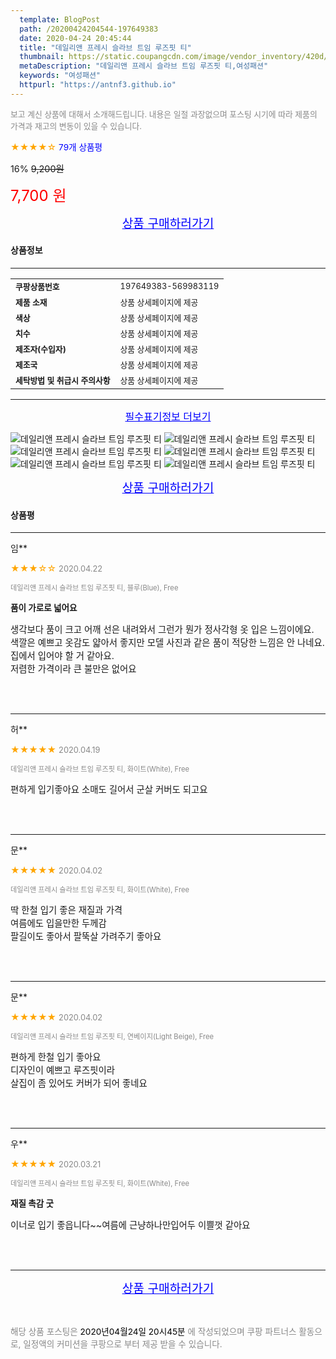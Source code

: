 ```yaml
---
  template: BlogPost
  path: /20200424204544-197649383
  date: 2020-04-24 20:45:44
  title: "데일리앤 프레시 슬라브 트임 루즈핏 티"
  thumbnail: https://static.coupangcdn.com/image/vendor_inventory/420d/4fd5e996b54e496a4497f028f04cf6ae98c31f3353cbefa6f647cf4ebcfe.jpg
  metaDescription: "데일리앤 프레시 슬라브 트임 루즈핏 티,여성패션"
  keywords: "여성패션"
  httpurl: "https://antnf3.github.io"
---
```

  
<span style="color: #888;font-size:0.8rem">보고 계신 상품에 대해서 소개해드립니다.
내용은 일절 과장없으며 포스팅 시기에 따라 제품의 가격과 재고의 변동이 있을 수 있습니다.</span>
  
<span style="color: orange;">★★★★☆</span> <span style="color: blue;font-size: 0.85rem;">79개 상품평</span>

<span style="font-size: 0.9rem">16%</span> <span style="font-size: 0.9rem">~~9,200원~~</span>

<span style="color: red;font-size: 1.5rem;">7,700 원</span>



<p align="center"><a href="http://me2.do/5vBZK0LL" style="font-size: 1.2rem; color: blue;">상품 구매하러가기</a></p>

#### 상품정보

---

|                  |                       |
| ---------------- | --------------------- |
| **<span style="font-size:0.8rem;">쿠팡상품번호</span>** | <span style="font-size:0.8rem;">197649383-569983119</span> |
| **<span style="font-size:0.8rem;">제품 소재</span>**    | <span style="font-size:0.8rem;">상품 상세페이지에 제공</span>        |
| **<span style="font-size:0.8rem;">색상</span>**    | <span style="font-size:0.8rem;">상품 상세페이지에 제공</span>        |
| **<span style="font-size:0.8rem;">치수</span>**    | <span style="font-size:0.8rem;">상품 상세페이지에 제공</span>        |
| **<span style="font-size:0.8rem;">제조자(수입자)</span>**    | <span style="font-size:0.8rem;">상품 상세페이지에 제공</span>        |
| **<span style="font-size:0.8rem;">제조국</span>**    | <span style="font-size:0.8rem;">상품 상세페이지에 제공</span>        |
| **<span style="font-size:0.8rem;">세탁방법 및 취급시 주의사항</span>**    | <span style="font-size:0.8rem;">상품 상세페이지에 제공</span>        |




---

<p align="center"><a href="http://me2.do/5vBZK0LL" style="font-size: 1rem; color: blue;">필수표기정보 더보기</a></p>

![데일리앤 프레시 슬라브 트임 루즈핏 티](http://image1.coupangcdn.com/image/vendor_inventory/2956/c52a3b35c9142a187b07ec0816c32234663830c4bf4d352f62eb4013151c.jpg)
![데일리앤 프레시 슬라브 트임 루즈핏 티](http://image1.coupangcdn.com/image/vendor_inventory/a8da/f877ae4ddc5461e1122588b6342cc407671d617522b4edd10bbda9deae4f.jpg)
![데일리앤 프레시 슬라브 트임 루즈핏 티](http://image1.coupangcdn.com/image/vendor_inventory/e7ec/2f6e41adb5ff695573946c121961b4cb76446137a23ea5bcd1ece9bd45f1.jpg)
![데일리앤 프레시 슬라브 트임 루즈핏 티](http://image1.coupangcdn.com/image/vendor_inventory/f376/1cfad4fe626705905954580b4864e02b102af080d48e64697d5704ca0870.jpg)
![데일리앤 프레시 슬라브 트임 루즈핏 티](http://image1.coupangcdn.com/image/vendor_inventory/f1dd/ceba8a3c89f308c27deee463ad7971e21e64955eced4f2055615f0e3b79e.jpg)
![데일리앤 프레시 슬라브 트임 루즈핏 티](http://image1.coupangcdn.com/image/vendor_inventory/10e8/d59b0580fafc465fc24d6c38f7c62da4ae3e90bd43c83136e0e4c6231e99.jpg)

<p align="center"><a href="http://me2.do/5vBZK0LL" style="font-size: 1.2rem; color: blue;">상품 구매하러가기</a></p>

#### 상품평
  
---
  
임**
    
<span style="color: orange;">★★★☆☆</span> <span style="font-size:0.8rem;color: #888;">2020.04.22</span>
    
<span style="color: #888;font-size:0.7rem">데일리앤 프레시 슬라브 트임 루즈핏 티, 블루(Blue), Free</span>
    
<span style="font-size:0.85rem">**품이 가로로 넓어요**</span>
    
<span style="font-size: 0.9rem;">생각보다 품이 크고 어깨 선은 내려와서 그런가 뭔가 정사각형 옷 입은 느낌이에요.<br/>색깔은 예쁘고 옷감도 얇아서 좋지만 모델 사진과 같은 품이 적당한 느낌은 안 나네요.<br/>집에서 입어야 할 거 같아요.<br/>저렴한 가격이라 큰 불만은 없어요</span>
    
<br>
<br>

---
  
허**
    
<span style="color: orange;">★★★★★</span> <span style="font-size:0.8rem;color: #888;">2020.04.19</span>
    
<span style="color: #888;font-size:0.7rem">데일리앤 프레시 슬라브 트임 루즈핏 티, 화이트(White), Free</span>
    

    
<span style="font-size: 0.9rem;">편하게 입기좋아요 소매도 길어서 군살 커버도 되고요</span>
    
<br>
<br>

---
  
문**
    
<span style="color: orange;">★★★★★</span> <span style="font-size:0.8rem;color: #888;">2020.04.02</span>
    
<span style="color: #888;font-size:0.7rem">데일리앤 프레시 슬라브 트임 루즈핏 티, 화이트(White), Free</span>
    

    
<span style="font-size: 0.9rem;">딱 한철 입기 좋은 재질과 가격<br/>여름에도 입을만한 두께감<br/>팔길이도 좋아서 팔뚝살 가려주기 좋아요</span>
    
<br>
<br>

---
  
문**
    
<span style="color: orange;">★★★★★</span> <span style="font-size:0.8rem;color: #888;">2020.04.02</span>
    
<span style="color: #888;font-size:0.7rem">데일리앤 프레시 슬라브 트임 루즈핏 티, 연베이지(Light Beige), Free</span>
    

    
<span style="font-size: 0.9rem;">편하게 한철 입기 좋아요<br/>디자인이 예쁘고 루즈핏이라 <br/>살집이 좀 있어도 커버가 되어 좋네요</span>
    
<br>
<br>

---
  
우**
    
<span style="color: orange;">★★★★★</span> <span style="font-size:0.8rem;color: #888;">2020.03.21</span>
    
<span style="color: #888;font-size:0.7rem">데일리앤 프레시 슬라브 트임 루즈핏 티, 화이트(White), Free</span>
    
<span style="font-size:0.85rem">**재질 촉감 굿**</span>
    
<span style="font-size: 0.9rem;">이너로 입기 좋읍니다~~여름에 근냥하나만입어두 이쁠껏 같아요</span>
    
<br>
<br>


  
---
  
<p align="center"><a href="http://me2.do/5vBZK0LL" style="font-size: 1.2rem; color: blue;">상품 구매하러가기</a></p>
  
<br>
  
<span style="font-size: 0.85rem; color: #888;">해당 상품 포스팅은 <span style="color: #000;"> 2020년04월24일 20시45분 </span> 에 작성되었으며 쿠팡 파트너스 활동으로, 일정액의 커미션을 쿠팡으로 부터 제공 받을 수 있습니다.</span>